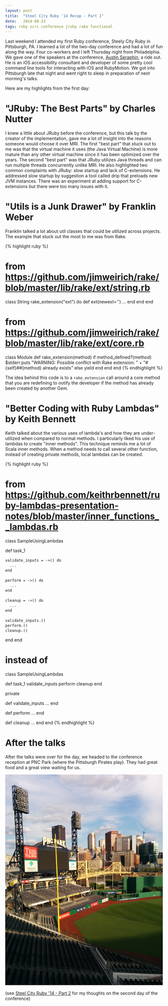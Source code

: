 ```yaml
---
layout: post
title:  "Steel City Ruby '14 Recap - Part 1"
date:   2014-08-23
tags: ruby scrc conference jruby rake functional
---
```

Last weekend I attended my first Ruby conference, Steely City Ruby in Pittsburgh, PA. I learned a lot of the two-day conference and had a lot of fun along the way. Four co-workers and I left Thursday night from Philadelphia. We gave one of the speakers at the conference, [Austin Seraphin](https://twitter.com/AustinSeraphin), a ride out. He is an iOS accessibility consultant and developer of some pretty cool command line tools for interacting with iOS and RubyMotion. We got into Pittsburgh late that night and went right to sleep in preparation of next morning's talks.

Here are my highlights from the first day:

# "JRuby: The Best Parts" by Charles Nutter
I knew a little about JRuby before the conference, but this talk by the creator of the implementation, gave me a lot of insight into the reasons someone would choose it over MRI. The first "best part" that stuck out to me was that the virtual machine it uses (the Java Virtual Machine) is more mature than any other virtual machine since it has been optimized over the years. The second "best part" was that JRuby utilizes Java threads and can run multiple threads concurrently unlike MRI. He also highlighted two common complaints with JRuby: slow startup and lack of C-extensions. He addressed slow startup by suggestion a tool called drip that preloads new JVM instances. There was an experiment at adding support for C-extensions but there were too many issues with it.

# "Utils is a Junk Drawer" by Franklin Weber
Franklin talked a lot about util classes that could be utilized across projects. The example that stuck out the most to me was from Rake.

{% highlight ruby %}
# from https://github.com/jimweirich/rake/blob/master/lib/rake/ext/string.rb
class String
  rake_extension("ext") do
    def ext(newext='')
      ...
    end
  end
end

# from https://github.com/jimweirich/rake/blob/master/lib/rake/ext/core.rb
class Module
  def rake_extension(method)
    if method_defined?(method)
      $stderr.puts "WARNING: Possible conflict with Rake extension: " +
        "#{self}##{method} already exists"
    else
      yield
    end
  end
end
{% endhighlight %}

The idea behind this code is to a `rake_extension` call around a core method that you are redefining to notify the developer if the method has already been created by another Gem.

# "Better Coding with Ruby Lambdas" by Keith Bennett
Keith talked about the various uses of lambda's and how they are under-utilized when compared to normal methods. I particularly liked his use of lambdas to create "inner methods". This technique reminds me a lot of Scala inner methods. When a method needs to call several other function, instead of creating private methods, local lambdas can be created.

{% highlight ruby %}
# from https://github.com/keithrbennett/ruby-lambdas-presentation-notes/blob/master/inner_functions__lambdas.rb
class SampleUsingLambdas

  def task_1

    validate_inputs = ->() do
      ...
    end

    perform = ->() do
      ...
    end

    cleanup = ->() do
      ...
    end

    validate_inputs.()
    perform.()
    cleanup.()
  end
end

# instead of

class SampleUsingLambdas

  def task_1
    validate_inputs
    perform
    cleanup
  end

  private

  def validate_inputs
    ...
  end

  def perform
    ...
  end

  def cleanup
    ...
  end
end
{% endhighlight %}

# After the talks

After the talks were over for the day, we headed to the conference reception at PNC Park (where the Pittsburgh Pirates play). They had great food and a great view waiting for us.

![Steel City Ruby Reception at PNC Park](/assets/steel-city-ruby-pnc-park.jpg)

(see [Steel City Ruby '14 - Part 2](/2014/08/28/steel-city-ruby-2014-recap-part-2/) for my thoughts on the second day of the conference)

